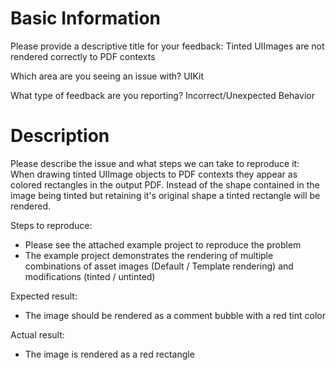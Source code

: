 # Basic Information

Please provide a descriptive title for your feedback:
Tinted UIImages are not rendered correctly to PDF contexts

Which area are you seeing an issue with?
UIKit

What type of feedback are you reporting?
Incorrect/Unexpected Behavior

# Description

Please describe the issue and what steps we can take to reproduce it:
When drawing tinted UIImage objects to PDF contexts they appear as colored rectangles in the output PDF.
Instead of the shape contained in the image being tinted but retaining it's original shape a tinted rectangle will be rendered.

Steps to reproduce:
- Please see the attached example project to reproduce the problem
- The example project demonstrates the rendering of multiple combinations of asset images (Default / Template rendering) and modifications (tinted / untinted)

Expected result:
- The image should be rendered as a comment bubble with a red tint color

Actual result:
- The image is rendered as a red rectangle

